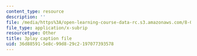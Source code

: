 ```yaml
---
content_type: resource
description: ''
file: /media/https%3A/open-learning-course-data-rc.s3.amazonaws.com/8-03sc-physics-iii-vibrations-and-waves-fall-2016/36d885915e8c99d829c2197077393578_QxemLb8-5AA.srt
file_type: application/x-subrip
resourcetype: Other
title: 3play caption file
uid: 36d88591-5e8c-99d8-29c2-197077393578
---
```

